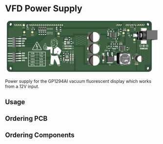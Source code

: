# VFD Power Supply
![Render Bottom](img/render_bottom.png)

Power supply for the GP1294AI vacuum fluorescent display which works from a 12V input.

## Usage
## Ordering PCB
## Ordering Components
